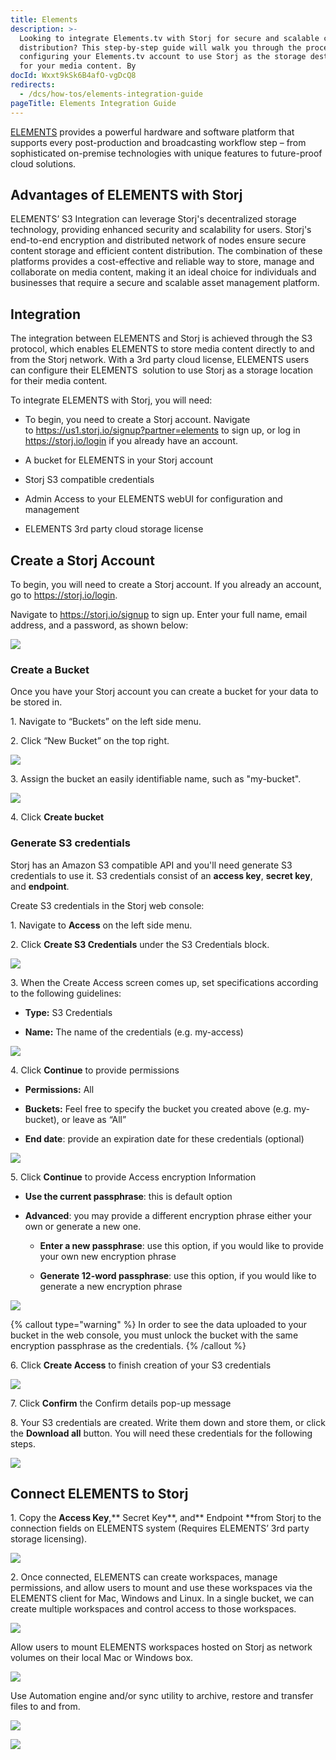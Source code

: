 ```yaml
---
title: Elements
description: >-
  Looking to integrate Elements.tv with Storj for secure and scalable content
  distribution? This step-by-step guide will walk you through the process of
  configuring your Elements.tv account to use Storj as the storage destination
  for your media content. By
docId: Wxxt9kSk6B4afO-vgDcQ8
redirects:
  - /dcs/how-tos/elements-integration-guide
pageTitle: Elements Integration Guide
---
```


[ELEMENTS](https://elements.tv/) provides a powerful hardware and software platform that supports every post-production and broadcasting workflow step – from sophisticated on-premise technologies with unique features to future-proof cloud solutions.&#x20;

## **Advantages of ELEMENTS with Storj**

ELEMENTS’ S3 Integration can leverage Storj's decentralized storage technology, providing enhanced security and scalability for users. Storj's end-to-end encryption and distributed network of nodes ensure secure content storage and efficient content distribution. The combination of these platforms provides a cost-effective and reliable way to store, manage and collaborate on media content, making it an ideal choice for individuals and businesses that require a secure and scalable asset management platform.

## **Integration**

The integration between ELEMENTS and Storj is achieved through the S3 protocol, which enables ELEMENTS to store media content directly to and from the Storj network. With a 3rd party cloud license, ELEMENTS users can configure their ELEMENTS  solution to use Storj as a storage location for their media content.

To integrate ELEMENTS with Storj, you will need:

- To begin, you need to create a Storj account. Navigate to <https://us1.storj.io/signup?partner=elements> to sign up, or log in <https://storj.io/login> if you already have an account.

- A bucket for ELEMENTS in your Storj account

- Storj S3 compatible credentials

- Admin Access to your ELEMENTS webUI for configuration and management

- ELEMENTS 3rd party cloud storage license

## Create a Storj Account

To begin, you will need to create a Storj account. If you already an account, go to <https://storj.io/login>.

Navigate to <https://storj.io/signup> to sign up. Enter your full name, email address, and a password, as shown below:

![](https://archbee-image-uploads.s3.amazonaws.com/kv3plx2xmXcUGcVl4Lttj/x1VMINrRdadrVk5vLXIBT_capture.PNG)

### Create a Bucket 

Once you have your Storj account you can create a bucket for your data to be stored in.

1\. Navigate to “Buckets” on the left side menu.

2\. Click “New Bucket” on the top right.

![](https://archbee-image-uploads.s3.amazonaws.com/kv3plx2xmXcUGcVl4Lttj/jbnQ38ynnrWl0jnO_j-E5_comet-backup-storj-2.png)

3\. Assign the bucket an easily identifiable name, such as "my-bucket".

![](https://archbee-image-uploads.s3.amazonaws.com/kv3plx2xmXcUGcVl4Lttj/K65vHcrJtRq4S87jICtYx_screenshot-2023-03-09-at-110429-am.png)

4\. Click **Create bucket**

### Generate S3 credentials

Storj has an Amazon S3 compatible API and you'll need generate S3 credentials to use it. S3 credentials consist of an **access key**, **secret key**, and **endpoint**.

Create S3 credentials in the Storj web console:

1\. Navigate to **Access** on the left side menu.

2\. Click **Create S3 Credentials** under the S3 Credentials block.

![](https://archbee-image-uploads.s3.amazonaws.com/kv3plx2xmXcUGcVl4Lttj/EZyAl8Wux2GOlyPd70HnI_screenshot-2023-03-09-at-110900-am.png)

3\. When the Create Access screen comes up, set specifications according to the following guidelines:

- **Type:** S3 Credentials

- **Name:** The name of the credentials (e.g. my-access)

![](https://archbee-image-uploads.s3.amazonaws.com/kv3plx2xmXcUGcVl4Lttj/Cv1Lirp-3-OueRk-YAR8u_image.png)

4\. Click **Continue** to provide permissions

- **Permissions:** All

- **Buckets:** Feel free to specify the bucket you created above (e.g. my-bucket), or leave as “All”

- **End date**: provide an expiration date for these credentials (optional)

![](https://archbee-image-uploads.s3.amazonaws.com/kv3plx2xmXcUGcVl4Lttj/gQ8jBHtvd5sFZFuAqth_h_image.png)

5\. Click **Continue** to provide Access encryption Information

- **Use the current passphrase**: this is default option

- **Advanced**: you may provide a different encryption phrase either your own or generate a new one.

  - **Enter a new passphrase**: use this option, if you would like to provide your own new encryption phrase

  - **Generate 12-word passphrase**: use this option, if you would like to generate a new encryption phrase

![](https://archbee-image-uploads.s3.amazonaws.com/kv3plx2xmXcUGcVl4Lttj/Uxn8zBqXQVmQvsswV3pJ2_image.png)

{% callout type="warning"  %}
In order to see the data uploaded to your bucket in the web console, you must unlock the bucket with the same encryption passphrase as the credentials.
{% /callout %}

6\. Click **Create Access** to finish creation of your S3 credentials

![](https://archbee-image-uploads.s3.amazonaws.com/kv3plx2xmXcUGcVl4Lttj/zk2JE9Z6f3vk_R2cjpdqc_image.png)

7\. Click **Confirm** the Confirm details pop-up message

8\. Your S3 credentials are created. Write them down and store them, or click the **Download all** button. You will need these credentials for the following steps.

![](https://archbee-image-uploads.s3.amazonaws.com/kv3plx2xmXcUGcVl4Lttj/xH5tgzVKXn-uK2hVfSo8e_image.png)

## Connect ELEMENTS to Storj

1\. Copy the **Access Key**,** Secret Key**, and** Endpoint **from Storj to the connection fields on ELEMENTS system (Requires ELEMENTS’ 3rd party storage licensing).

![](https://archbee-image-uploads.s3.amazonaws.com/kv3plx2xmXcUGcVl4Lttj/8R3ocB94DKFmSg7XD8rfj_image003.png)

2\. Once connected, ELEMENTS can create workspaces, manage permissions, and allow users to mount and use these workspaces via the ELEMENTS client for Mac, Windows and Linux. In a single bucket, we can create multiple workspaces and control access to those workspaces.

![](https://archbee-image-uploads.s3.amazonaws.com/kv3plx2xmXcUGcVl4Lttj/oKyK3ZKTtttGjU7t0wJUr_image001.png)

Allow users to mount ELEMENTS workspaces hosted on Storj as network volumes on their local Mac or Windows box.

![](https://archbee-image-uploads.s3.amazonaws.com/kv3plx2xmXcUGcVl4Lttj/8v_fSEBx_S8ljcHLGl1_S_image005.png)

Use Automation engine and/or sync utility to archive, restore and transfer files to and from.

![](https://archbee-image-uploads.s3.amazonaws.com/kv3plx2xmXcUGcVl4Lttj/zB1efwMgLqx1eo5UF9AtC_image007.png)

![](https://archbee-image-uploads.s3.amazonaws.com/kv3plx2xmXcUGcVl4Lttj/x7UqrvGKik5uHrdHeSIFr_image008.png)
